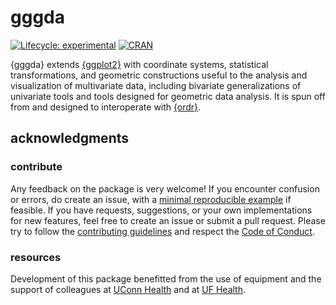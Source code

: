 
<!-- edit README.rmd -->

# gggda

<!-- badges: start -->

[![Lifecycle:
experimental](https://img.shields.io/badge/lifecycle-experimental-orange.svg)](https://lifecycle.r-lib.org/articles/stages.html#experimental)
[![CRAN](http://www.r-pkg.org/badges/version/gggda)](https://cran.r-project.org/package=gggda)
<!-- badges: end -->

{gggda} extends [{ggplot2}](https://github.com/tidyverse/ggplot2) with
coordinate systems, statistical transformations, and geometric
constructions useful to the analysis and visualization of multivariate
data, including bivariate generalizations of univariate tools and tools
designed for geometric data analysis. It is spun off from and designed
to interoperate with [{ordr}](https://github.com/corybrunson/ordr).

## acknowledgments

### contribute

Any feedback on the package is very welcome! If you encounter confusion
or errors, do create an issue, with a [minimal reproducible
example](https://stackoverflow.com/help/minimal-reproducible-example) if
feasible. If you have requests, suggestions, or your own implementations
for new features, feel free to create an issue or submit a pull request.
Please try to follow the [contributing
guidelines](https://github.com/corybrunson/gggda/blob/main/CONTRIBUTING.md)
and respect the [Code of
Conduct](https://github.com/corybrunson/gggda/blob/main/CODE_OF_CONDUCT.md).

### resources

Development of this package benefitted from the use of equipment and the
support of colleagues at [UConn Health](https://health.uconn.edu/) and
at [UF Health](https://ufhealth.org/).
